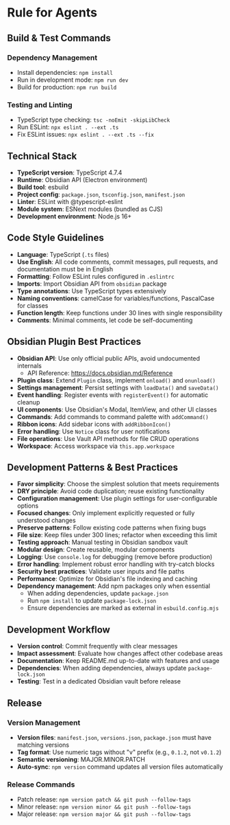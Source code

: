 # Rule for Agents

## Build & Test Commands

### Dependency Management

- Install dependencies: `npm install`
- Run in development mode: `npm run dev`
- Build for production: `npm run build`

### Testing and Linting

- TypeScript type checking: `tsc -noEmit -skipLibCheck`
- Run ESLint: `npx eslint . --ext .ts`
- Fix ESLint issues: `npx eslint . --ext .ts --fix`

## Technical Stack

- **TypeScript version**: TypeScript 4.7.4
- **Runtime**: Obsidian API (Electron environment)
- **Build tool**: esbuild
- **Project config**: `package.json`, `tsconfig.json`, `manifest.json`
- **Linter**: ESLint with @typescript-eslint
- **Module system**: ESNext modules (bundled as CJS)
- **Development environment**: Node.js 16+

## Code Style Guidelines

- **Language**: TypeScript (`.ts` files)
- **Use English**: All code comments, commit messages, pull requests, and documentation must be in English
- **Formatting**: Follow ESLint rules configured in `.eslintrc`
- **Imports**: Import Obsidian API from `obsidian` package
- **Type annotations**: Use TypeScript types extensively
- **Naming conventions**: camelCase for variables/functions, PascalCase for classes
- **Function length**: Keep functions under 30 lines with single responsibility
- **Comments**: Minimal comments, let code be self-documenting

## Obsidian Plugin Best Practices

- **Obsidian API**: Use only official public APIs, avoid undocumented internals
  - API Reference: https://docs.obsidian.md/Reference
- **Plugin class**: Extend `Plugin` class, implement `onload()` and `onunload()`
- **Settings management**: Persist settings with `loadData()` and `saveData()`
- **Event handling**: Register events with `registerEvent()` for automatic cleanup
- **UI components**: Use Obsidian's Modal, ItemView, and other UI classes
- **Commands**: Add commands to command palette with `addCommand()`
- **Ribbon icons**: Add sidebar icons with `addRibbonIcon()`
- **Error handling**: Use `Notice` class for user notifications
- **File operations**: Use Vault API methods for file CRUD operations
- **Workspace**: Access workspace via `this.app.workspace`

## Development Patterns & Best Practices

- **Favor simplicity**: Choose the simplest solution that meets requirements
- **DRY principle**: Avoid code duplication; reuse existing functionality
- **Configuration management**: Use plugin settings for user-configurable options
- **Focused changes**: Only implement explicitly requested or fully understood changes
- **Preserve patterns**: Follow existing code patterns when fixing bugs
- **File size**: Keep files under 300 lines; refactor when exceeding this limit
- **Testing approach**: Manual testing in Obsidian sandbox vault
- **Modular design**: Create reusable, modular components
- **Logging**: Use `console.log` for debugging (remove before production)
- **Error handling**: Implement robust error handling with try-catch blocks
- **Security best practices**: Validate user inputs and file paths
- **Performance**: Optimize for Obsidian's file indexing and caching
- **Dependency management**: Add npm packages only when essential
  - When adding dependencies, update `package.json`
  - Run `npm install` to update `package-lock.json`
  - Ensure dependencies are marked as external in `esbuild.config.mjs`

## Development Workflow

- **Version control**: Commit frequently with clear messages
- **Impact assessment**: Evaluate how changes affect other codebase areas
- **Documentation**: Keep README.md up-to-date with features and usage
- **Dependencies**: When adding dependencies, always update `package-lock.json`
- **Testing**: Test in a dedicated Obsidian vault before release

## Release

### Version Management

- **Version files**: `manifest.json`, `versions.json`, `package.json` must have matching versions
- **Tag format**: Use numeric tags without "v" prefix (e.g., `0.1.2`, not `v0.1.2`)
- **Semantic versioning**: MAJOR.MINOR.PATCH
- **Auto-sync**: `npm version` command updates all version files automatically

### Release Commands

- Patch release: `npm version patch && git push --follow-tags`
- Minor release: `npm version minor && git push --follow-tags`  
- Major release: `npm version major && git push --follow-tags`
